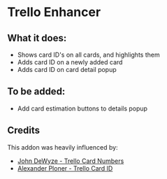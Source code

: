 # Trello Enhancer

## What it does:
- Shows card ID's on all cards, and highlights them
- Adds card ID on a newly added card
- Adds card ID on card detail popup

## To be added:
- Add card estimation buttons to details popup

## Credits
This addon was heavily influenced by:
- [John DeWyze - Trello Card Numbers](https://github.com/dewyze/trello-card-numbers)
- [Alexander Ploner - Trello Card ID](https://github.com/alex-pl/trello-card-id)